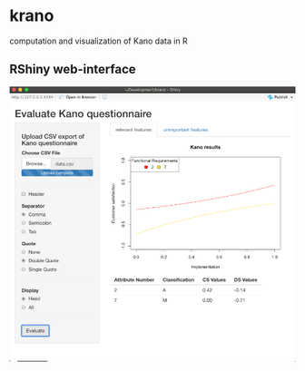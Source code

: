 # krano

computation and visualization of Kano data in R

## RShiny web-interface

![Screenshot](img/webinterface.png)